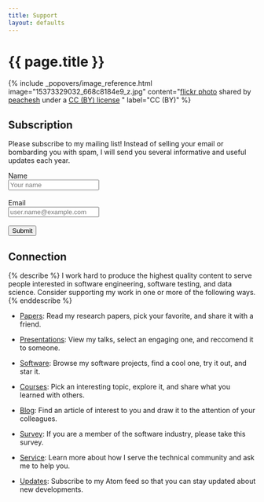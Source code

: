 ```yaml
---
title: Support
layout: defaults
---
```


# {{ page.title }}

<!-- Include header image -->
{% include _popovers/image_reference.html image="15373329032_668c8184e9_z.jpg" content="<a title='Light bulbs' href='https://flickr.com/photos/126725739@N05/15373329032'>flickr photo</a> shared by <a href='https://flickr.com/people/126725739@N05'>peachesh</a> under a <a href='https://creativecommons.org/licenses/by/2.0/'>CC (BY) license</a> </small>" label="CC (BY)" %}

## Subscription

Please subscribe to my mailing list! Instead of selling your email or bombarding you with spam, I will send you several
informative and useful updates each year. <br>

<form method="POST" action="https://getsimpleform.com/messages?form_api_token=036ec14e0a86e2bf39ae488655d68c50" data-toggle="validator" data-feedback='{"success": "fa-check", "error": "fa-times"}' role="form">

  <div class="form-group has-feedback">
    <label for="name">Name</label>
    <div class="row">
      <div class="col-sm-6">
        <input type="text" class="form-control" name="name" id="name" placeholder="Your name" data-required-error="Please fill out this field" required/>
      </div>
      <div class="col-sm-6">
        <div class="help-block with-errors">&nbsp;</div>
      </div>
    </div>
  </div>

  <div class="form-group has-feedback">
    <label for="reply_to">Email</label>
    <div class="row">
      <div class="col-sm-6">
        <input type="email" class="form-control" name="reply_to" id="reply_to" placeholder="user.name@example.com" data-error="Please enter a valid email address" data-required-error="Please fill out this field" required/>
      </div>
      <div class="col-sm-6">
        <div class="help-block with-errors">&nbsp;</div>
      </div>
    </div>
  </div>

  <div class="form-group">
    <button type="submit" class="btn btn-info">Submit</button>
    <input type="hidden" name="redirect_to" value="https://www.gregorykapfhammer.com/emailhanks/"/>
    <input type="hidden" name="_subject" value="Updates from Gregory M. Kapfhammer"/>
    <input type="hidden" name="_format" value="plain"/>
  </div>

</form>

## Connection

{% describe %}
I work hard to produce the highest quality content to serve people interested in software engineering, software testing,
and data science. Consider supporting my work in one or more of the following ways.
{% enddescribe %}

<ul class="fa-ul">

<li><i class="fa-li fa fa-lightbulb-o fa-lg"></i><a class="major" href="{{site.baseurl}}research/papers/">Papers</a>:
Read my research papers, pick your favorite, and share it with a friend.</li> <p>

<li><i class="fa-li fa fa-lightbulb-o fa-lg"></i><a class="major" href="{{site.baseurl}}research/presentations/">Presentations</a>:
View my talks, select an engaging one, and reccomend it to someone.</li> <p>

<li><i class="fa-li fa fa-lightbulb-o fa-lg"></i><a class="major" href="{{site.baseurl}}software/">Software</a>:
Browse my software projects, find a cool one, try it out, and star it.</li.> <p>

<li><i class="fa-li fa fa-lightbulb-o fa-lg"></i><a class="major" href="{{site.baseurl}}teaching/">Courses</a>:
Pick an interesting topic, explore it, and share what you learned with others.</li> <p>

<li><i class="fa-li fa fa-lightbulb-o fa-lg"></i><a class="major" href="{{site.baseurl}}blog/">Blog</a>:
Find an article of interest to you and draw it to the attention of your colleagues.</li> <p>

<li><i class="fa-li fa fa-lightbulb-o fa-lg"></i><a class="major" href="{{site.baseurl}}seed/">Survey</a>:
If you are a member of the software industry, please take this survey.</li> <p>

<li><i class="fa-li fa fa-lightbulb-o fa-lg"></i><a class="major" href="{{site.baseurl}}service/">Service</a>:
Learn more about how I serve the technical community and ask me to help you.</li> <p>

<li><i class="fa-li fa fa-lightbulb-o fa-lg"></i><a class="major" href="{{site.baseurl}}feed/">Updates</a>:
Subscribe to my Atom feed so that you can stay updated about new developments.</li> <p>

</ul>
